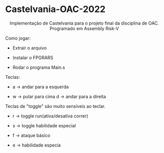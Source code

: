 # Castelvania-OAC-2022

<p align="center">Implementação de Castelvania para o projeto final da disciplina de OAC. Programado em Assembly Risk-V

Como jogar:

* Extrair o arquivo
  
* Instalar o FPGRARS 
  
* Rodar o programa Main.s 
  
  
Teclas:

  
  * a -> andar para a esquerda 
  
  * w -> pular para cima d -> andar para a direita

  Teclas de "toggle" são muito sensíveis ao teclar. 
  
   * r -> toggle run(ativa/desativa correr)
  
   * s -> toggle habilidade especial

  * f -> ataque básico 
  
  * e -> habilidade especia</p>


